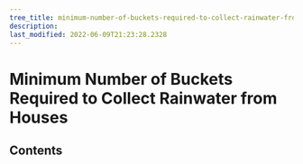 ```yaml
---
tree_title: minimum-number-of-buckets-required-to-collect-rainwater-from-houses
description: 
last_modified: 2022-06-09T21:23:28.2328
---
```


# Minimum Number of Buckets Required to Collect Rainwater from Houses

## Contents
